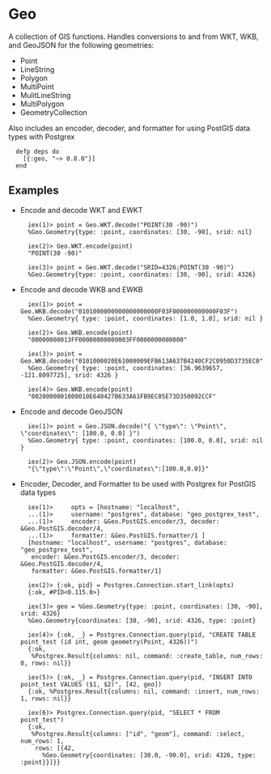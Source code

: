 # Geo

A collection of GIS functions. Handles conversions to and from WKT, WKB, and GeoJSON for the following geometries:

* Point
* LineString
* Polygon
* MultiPoint
* MulitLineString
* MultiPolygon
* GeometryCollection


Also includes an encoder, decoder, and formatter for using PostGIS data types with Postgrex

```
  defp deps do
    [{:geo, "~> 0.8.0"}]
  end
```


## Examples



* Encode and decode WKT and EWKT

  ```
    iex(1)> point = Geo.WKT.decode("POINT(30 -90)")
    %Geo.Geometry{type: :point, coordinates: [30, -90], srid: nil}

    iex(2)> Geo.WKT.encode(point)
    "POINT(30 -90)"

    iex(3)> point = Geo.WKT.decode("SRID=4326;POINT(30 -90)")
    %Geo.Geometry{type: :point, coordinates: [30, -90], srid: 4326}
  ```


* Encode and decode WKB and EWKB

  ```
    iex(1)> point = Geo.WKB.decode("0101000000000000000000F03F000000000000F03F")
    %Geo.Geometry{ type: :point, coordinates: [1.0, 1.0], srid: nil }

    iex(2)> Geo.WKB.encode(point)
    "00000000013FF00000000000003FF0000000000000"

    iex(3)> point = Geo.WKB.decode("0101000020E61000009EFB613A637B4240CF2C0950D3735EC0")
    %Geo.Geometry{ type: :point, coordinates: [36.9639657, -121.8097725], srid: 4326 }

    iex(4)> Geo.WKB.encode(point)
    "0020000001000010E640427B633A61FB9EC05E73D350092CCF"
  ```

* Encode and decode GeoJSON

  ```
    iex(1)> point = Geo.JSON.decode("{ \"type\": \"Point\", \"coordinates\": [100.0, 0.0] }")
    %Geo.Geometry{ type: :point, coordinates: [100.0, 0.0], srid: nil }

    iex(2)> Geo.JSON.encode(point)
    "{\"type\":\"Point\",\"coordinates\":[100.0,0.0]}"
  ```

* Encoder, Decoder, and Formatter to be used with Postgrex for PostGIS data types

  ```
    iex(1)>     opts = [hostname: "localhost",
    ...(1)>     username: "postgres", database: "geo_postgrex_test",
    ...(1)>     encoder: &Geo.PostGIS.encoder/3, decoder: &Geo.PostGIS.decoder/4,
    ...(1)>     formatter: &Geo.PostGIS.formatter/1 ]
    [hostname: "localhost", username: "postgres", database: "geo_postgrex_test",
     encoder: &Geo.PostGIS.encoder/3, decoder: &Geo.PostGIS.decoder/4,
     formatter: &Geo.PostGIS.formatter/1]

    iex(2)> {:ok, pid} = Postgrex.Connection.start_link(opts)
    {:ok, #PID<0.115.0>}

    iex(3)> geo = %Geo.Geometry{type: :point, coordinates: [30, -90], srid: 4326}
    %Geo.Geometry{coordinates: [30, -90], srid: 4326, type: :point}
    
    iex(4)> {:ok, _} = Postgrex.Connection.query(pid, "CREATE TABLE point_test (id int, geom geometry(Point, 4326))")
    {:ok,
     %Postgrex.Result{columns: nil, command: :create_table, num_rows: 0, rows: nil}}
    
    iex(5)> {:ok, _} = Postgrex.Connection.query(pid, "INSERT INTO point_test VALUES ($1, $2)", [42, geo])
    {:ok, %Postgrex.Result{columns: nil, command: :insert, num_rows: 1, rows: nil}}
    
    iex(6)> Postgrex.Connection.query(pid, "SELECT * FROM point_test")
    {:ok,
     %Postgrex.Result{columns: ["id", "geom"], command: :select, num_rows: 1,
      rows: [{42,
        %Geo.Geometry{coordinates: [30.0, -90.0], srid: 4326, type: :point}}]}}
  ```